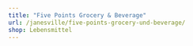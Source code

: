 ```yaml
---
title: "Five Points Grocery & Beverage"
url: /janesville/five-points-grocery-und-beverage/
shop: Lebensmittel
---
```

